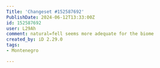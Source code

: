 ```yaml
---
Title: 'Changeset #152587692'
PublishDate: 2024-06-12T13:33:00Z
id: 152587692
user: L29Ah
comment: natural=fell seems more adequate for the biome
created_by: iD 2.29.0
tags:
- Montenegro

---
```

